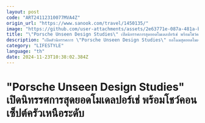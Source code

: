 ```yaml
---
layout: post
code: "ART24112310077MVA4Z"
origin_url: "https://www.sanook.com/travel/1450135/"
image: "https://github.com/user-attachments/assets/2e63771e-087a-481a-be5c-fde9c5c9d843"
title: "\"Porsche Unseen Design Studies\" เปิดนิทรรศการสุดยอดโมเดลปอร์เช่ พร้อมโชว์คอนเซ็ปต์ครัวเหนือระดับ"
description: "เปิดตัวนิทรรศการ \"Porsche Unseen Design Studies\" ยลโฉมสุดยอดโมเดลปอร์เช่ พร้อมเปิดตัวคอนเซ็ปต์ครัวเหนือระดับ ที่ Curvistan Bangkok "
category: "LIFESTYLE"
language: "th"
date: 2024-11-23T10:38:02.384Z
---
```


# "Porsche Unseen Design Studies" เปิดนิทรรศการสุดยอดโมเดลปอร์เช่ พร้อมโชว์คอนเซ็ปต์ครัวเหนือระดับ